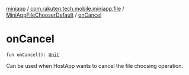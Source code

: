 [miniapp](../../index.md) / [com.rakuten.tech.mobile.miniapp.file](../index.md) / [MiniAppFileChooserDefault](index.md) / [onCancel](./on-cancel.md)

# onCancel

`fun onCancel(): `[`Unit`](https://kotlinlang.org/api/latest/jvm/stdlib/kotlin/-unit/index.html)

Can be used when HostApp wants to cancel the file choosing operation.

